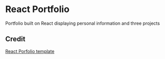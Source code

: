 # React Portfolio
Portfolio built on React displaying personal information and three projects
## Credit
[React Porfolio template](https://github.com/shloksomani/react-portfolio)
